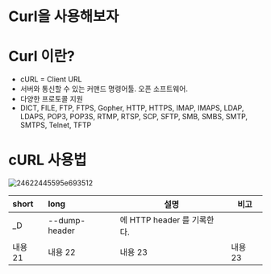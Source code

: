 # Curl을 사용해보자

# Curl 이란?
- cURL = Client URL
- 서버와 통신할 수 있는 커맨드 명령어툴. 오픈 소프트웨어.
- 다양한 프로토콜 지원 
- DICT, FILE, FTP, FTPS, Gopher, HTTP, HTTPS, IMAP, IMAPS, LDAP, LDAPS, POP3, POP3S, RTMP, RTSP, SCP, SFTP, SMB, SMBS, SMTP, SMTPS, Telnet, TFTP

# cURL 사용법
![24622445595e693512](https://user-images.githubusercontent.com/24876345/51222356-bda92d00-1980-11e9-8fa3-5cb3335226b3.png)



| short | long | 설명 | 비고 |
|:--------|:--------|--------|--------|
| _D | --dump-header <file> | <file> 에 HTTP header 를 기록한다. |   |
| 내용 21 | 내용 22 | 내용 23 | 내용 23 |
